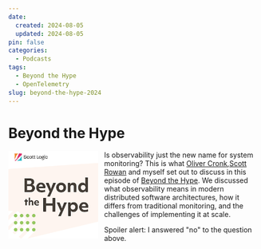 ```yaml
---
date:
  created: 2024-08-05
  updated: 2024-08-05
pin: false
categories:
  - Podcasts
tags:
  - Beyond the Hype
  - OpenTelemetry
slug: beyond-the-hype-2024
---
```


# Beyond the Hype

<a href="https://blog.scottlogic.com/2024/08/05/beyond-the-hype-is-observability-just-the-new-name-for-system-monitoring.html">
  <img src="/assets/img/beyond_the_hype.png" alt="Beyond The Hype Logo" style="float: left; width: 180px; margin-right: 12px"/>
</a>

Is observability just the new name for system monitoring? This is what
[Oliver Cronk](https://www.linkedin.com/in/cronky/),[Scott Rowan](https://www.linkedin.com/in/scott-rowan-42bb2a100/)
and myself set out to discuss in this episode of
[Beyond the Hype](https://blog.scottlogic.com/2024/08/05/beyond-the-hype-is-observability-just-the-new-name-for-system-monitoring.html).
We discussed what observability means in modern distributed software architectures, how it differs from traditional
monitoring, and the challenges of implementing it at scale.

Spoiler alert: I answered "no" to the question above.
